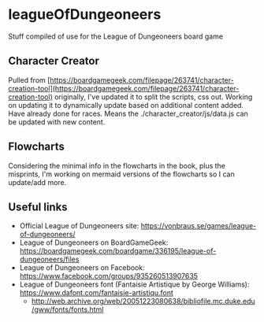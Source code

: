 # leagueOfDungeoneers

Stuff compiled of use for the League of Dungeoneers board game

## Character Creator

Pulled from [https://boardgamegeek.com/filepage/263741/character-creation-tool](https://boardgamegeek.com/filepage/263741/character-creation-tool) originally, I've updated it to split the scripts, css out.  Working on updating it to dynamically update based on additional content added.  Have already done for races.  Means the ./character_creator/js/data.js can be updated with new content.

## Flowcharts

Considering the minimal info in the flowcharts in the book, plus the misprints, I'm working on mermaid versions of the flowcharts so I can update/add more.

## Useful links

* Official League of Dungeoneers site: https://vonbraus.se/games/league-of-dungeoneers/
* League of Dungeoneers on BoardGameGeek: https://boardgamegeek.com/boardgame/336195/league-of-dungeoneers/files
* League of Dungeoneers on Facebook: https://www.facebook.com/groups/935260513907635
* League of Dungeoneers font (Fantaisie Artistique by George Williams): https://www.dafont.com/fantaisie-artistiqu.font
  * http://web.archive.org/web/20051223080638/bibliofile.mc.duke.edu/gww/fonts/fonts.html